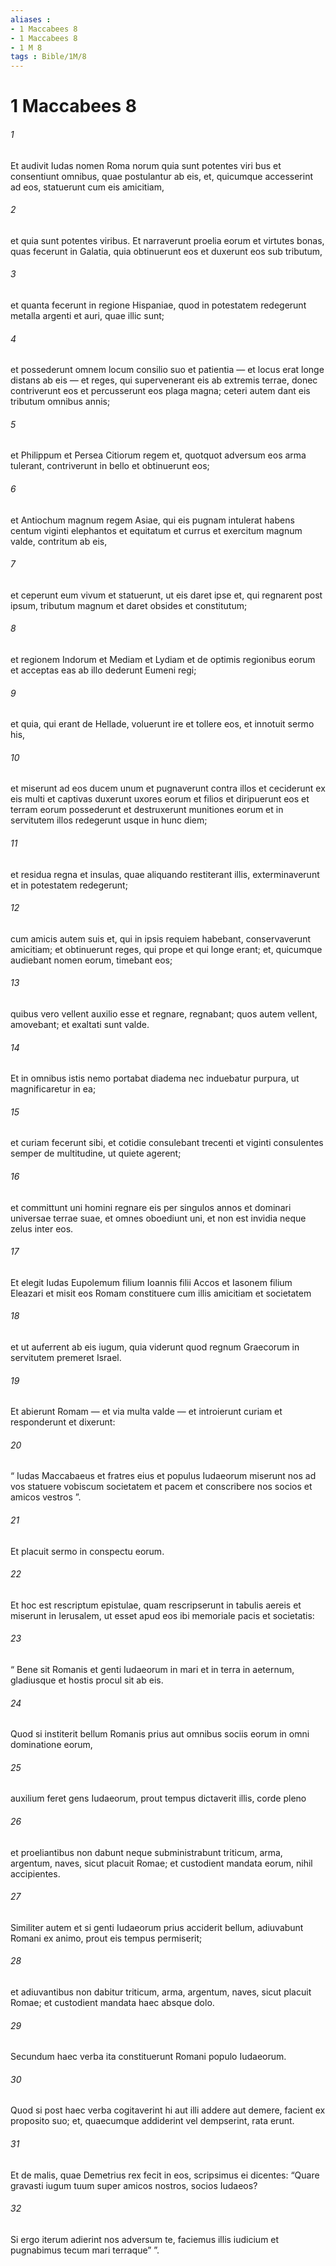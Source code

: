 ```yaml
---
aliases : 
- 1 Maccabees 8
- 1 Maccabees 8
- 1 M 8
tags : Bible/1M/8
---
```


# 1 Maccabees 8

###### 1
Et audivit Iudas nomen Roma norum quia sunt potentes viri bus et consentiunt omnibus, quae postulantur ab eis, et, quicumque accesserint ad eos, statuerunt cum eis amicitiam, 
###### 2
et quia sunt potentes viribus. Et narraverunt proelia eorum et virtutes bonas, quas fecerunt in Galatia, quia obtinuerunt eos et duxerunt eos sub tributum, 
###### 3
et quanta fecerunt in regione Hispaniae, quod in potestatem redegerunt metalla argenti et auri, quae illic sunt; 
###### 4
et possederunt omnem locum consilio suo et patientia — et locus erat longe distans ab eis — et reges, qui supervenerant eis ab extremis terrae, donec contriverunt eos et percusserunt eos plaga magna; ceteri autem dant eis tributum omnibus annis; 
###### 5
et Philippum et Persea Citiorum regem et, quotquot adversum eos arma tulerant, contriverunt in bello et obtinuerunt eos; 
###### 6
et Antiochum magnum regem Asiae, qui eis pugnam intulerat habens centum viginti elephantos et equitatum et currus et exercitum magnum valde, contritum ab eis, 
###### 7
et ceperunt eum vivum et statuerunt, ut eis daret ipse et, qui regnarent post ipsum, tributum magnum et daret obsides et constitutum; 
###### 8
et regionem Indorum et Mediam et Lydiam et de optimis regionibus eorum et acceptas eas ab illo dederunt Eumeni regi; 
###### 9
et quia, qui erant de Hellade, voluerunt ire et tollere eos, et innotuit sermo his, 
###### 10
et miserunt ad eos ducem unum et pugnaverunt contra illos et ceciderunt ex eis multi et captivas duxerunt uxores eorum et filios et diripuerunt eos et terram eorum possederunt et destruxerunt munitiones eorum et in servitutem illos redegerunt usque in hunc diem; 
###### 11
et residua regna et insulas, quae aliquando restiterant illis, exterminaverunt et in potestatem redegerunt; 
###### 12
cum amicis autem suis et, qui in ipsis requiem habebant, conservaverunt amicitiam; et obtinuerunt reges, qui prope et qui longe erant; et, quicumque audiebant nomen eorum, timebant eos; 
###### 13
quibus vero vellent auxilio esse et regnare, regnabant; quos autem vellent, amovebant; et exaltati sunt valde. 
###### 14
Et in omnibus istis nemo portabat diadema nec induebatur purpura, ut magnificaretur in ea; 
###### 15
et curiam fecerunt sibi, et cotidie consulebant trecenti et viginti consulentes semper de multitudine, ut quiete agerent; 
###### 16
et committunt uni homini regnare eis per singulos annos et dominari universae terrae suae, et omnes oboediunt uni, et non est invidia neque zelus inter eos.
###### 17
Et elegit Iudas Eupolemum filium Ioannis filii Accos et Iasonem filium Eleazari et misit eos Romam constituere cum illis amicitiam et societatem 
###### 18
et ut auferrent ab eis iugum, quia viderunt quod regnum Graecorum in servitutem premeret Israel. 
###### 19
Et abierunt Romam — et via multa valde — et introierunt curiam et responderunt et dixerunt: 
###### 20
“ Iudas Maccabaeus et fratres eius et populus Iudaeorum miserunt nos ad vos statuere vobiscum societatem et pacem et conscribere nos socios et amicos vestros ”. 
###### 21
Et placuit sermo in conspectu eorum. 
###### 22
Et hoc est rescriptum epistulae, quam rescripserunt in tabulis aereis et miserunt in Ierusalem, ut esset apud eos ibi memoriale pacis et societatis: 
###### 23
“ Bene sit Romanis et genti Iudaeorum in mari et in terra in aeternum, gladiusque et hostis procul sit ab eis. 
###### 24
Quod si institerit bellum Romanis prius aut omnibus sociis eorum in omni dominatione eorum, 
###### 25
auxilium feret gens Iudaeorum, prout tempus dictaverit illis, corde pleno 
###### 26
et proeliantibus non dabunt neque subministrabunt triticum, arma, argentum, naves, sicut placuit Romae; et custodient mandata eorum, nihil accipientes. 
###### 27
Similiter autem et si genti Iudaeorum prius acciderit bellum, adiuvabunt Romani ex animo, prout eis tempus permiserit; 
###### 28
et adiuvantibus non dabitur triticum, arma, argentum, naves, sicut placuit Romae; et custodient mandata haec absque dolo. 
###### 29
Secundum haec verba ita constituerunt Romani populo Iudaeorum. 
###### 30
Quod si post haec verba cogitaverint hi aut illi addere aut demere, facient ex proposito suo; et, quaecumque addiderint vel dempserint, rata erunt. 
###### 31
Et de malis, quae Demetrius rex fecit in eos, scripsimus ei dicentes: “Quare gravasti iugum tuum super amicos nostros, socios Iudaeos? 
###### 32
Si ergo iterum adierint nos adversum te, faciemus illis iudicium et pugnabimus tecum mari terraque” ”.
